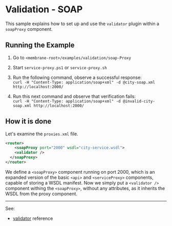 # Validation - SOAP

This sample explains how to set up and use the `validator` plugin within a `soapProxy` component.


## Running the Example

1. Go to `<membrane-root>/examples/validation/soap-Proxy`


2. Start `service-proxy.ps1` or `service-proxy.sh`


3. Run the following command, observe a successful response:  
    `curl -H "Content-Type: application/soap+xml" -d @city-soap.xml http://localhost:2000/`


4. Run this next command and observe that verification fails:  
    `curl -H "Content-Type: application/soap+xml" -d @invalid-city-soap.xml http://localhost:2000/`

## How it is done

Let's examine the `proxies.xml` file.

```xml
<router>
    <soapProxy port="2000" wsdl="city-service.wsdl">
    <validator />
  </soapProxy>
</router>
```

We define a `<soapProxy>` component running on port 2000, which is an expanded version of the basic `<api>` and `<serviceProxy>` components, capable of storing a WSDL manifest.
Now we simply put a `<validator />` component withing the `<soapProxy>`, without any attributes, as it inherits the WSDL from the proxy component.

---
See:
- [validator](https://membrane-soa.org/api-gateway-doc/current/configuration/reference/validator.htm) reference